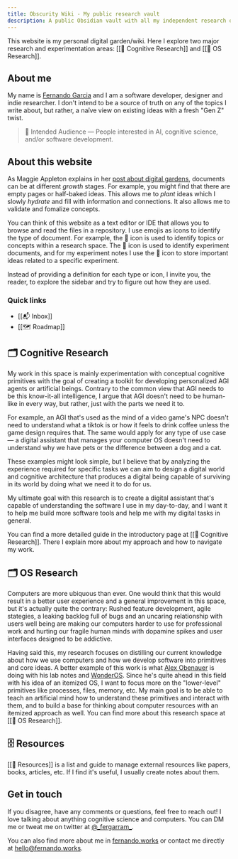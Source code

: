 ```yaml
---
title: Obscurity Wiki - My public research vault
description: A public Obsidian vault with all my independent research on Cognitive Engineering, OS Development and Design, and Complexity.
---
```


This website is my personal digital garden/wiki. Here I explore two major research and experimentation areas: [[📝 Cognitive Research]] and [[📝 OS Research]].

## About me

My name is [Fernando Garcia](https://fernando.works/) and I am a software developer, designer and indie researcher. I don't intend to be a source of truth on any of the topics I write about, but rather, a naïve view on existing ideas with a fresh "Gen Z" twist.

> 👥 Intended Audience — People interested in AI, cognitive science, and/or software development.

## About this website

As Maggie Appleton explains in her [post about digital gardens](https://maggieappleton.com/garden-history), documents can be at different _growth_ stages. For example, you might find that there are empty pages or half-baked ideas. This allows me to _plant_ ideas which I slowly _hydrate_ and fill with information and connections. It also allows me to validate and fomalize concepts.

You can think of this website as a text editor or IDE that allows you to browse and read the files in a repository. I use emojis as icons to identify the type of document. For example, the 📝 icon is used to identify topics or concepts within a research space. The 🔬 icon is used to identify experiment documents, and for my experiment notes I use the 📎 icon to store important ideas related to a specific experiment. 

Instead of providing a definition for each type or icon, I invite you, the reader, to explore the sidebar and try to figure out how they are used.

### Quick links

* [[📬 Inbox]]
* [[🗺 Roadmap]]

## 🗂 Cognitive Research

My work in this space is mainly experimentation with conceptual cognitive primitives with the goal of creating a toolkit for developing personalized AGI agents or artificial beings. Contrary to the common view that AGI needs to be this know-it-all intelligence, I argue that AGI doesn't need to be human-like in every way, but rather, just with the parts we need it to.

For example, an AGI that's used as the mind of a video game's NPC doesn't need to understand what a tiktok is or how it feels to drink coffee unless the game design requires that. The same would apply for any type of use case — a digital assistant that manages your computer OS doesn't need to understand why we have pets or the difference between a dog and a cat.

These examples might look simple, but I believe that by analyzing the experience required for specific tasks we can aim to design a digital world and cognitive architecture that produces a digital being capable of surviving in its world by doing what we need it to do for us.

My ultimate goal with this research is to create a digital assistant that's capable of understanding the software I use in my day-to-day, and I want it to help me build more software tools and help me with my digital tasks in general.

You can find a more detailed guide in the introductory page at [[📝 Cognitive Research]]. There I explain more about my approach and how to navigate my work.

## 🗂 OS Research

Computers are more ubiquous than ever. One would think that this would result in a better user experience and a general improvement in this space, but it's actually quite the contrary: Rushed feature development, agile stategies, a leaking backlog full of bugs and an uncaring relationship with users well being are making our computers harder to use for professional work and hurting our fragile human minds with dopamine spikes and user interfaces designed to be addictive.

Having said this, my research focuses on distilling our current knowledge about how we use computers and how we develop software into primitives and core ideas. A better example of this work is what [Alex Obenauer](https://alexanderobenauer.com/) is doing with his lab notes and [WonderOS](https://wonderos.org/). Since he's quite ahead in this field with his idea of an itemized OS, I want to focus more on the "lower-level" primitives like processes, files, memory, etc. My main goal is to be able to teach an artificial mind how to understand these primitives and interact with them, and to build a base for thinking about computer resources with an itemized approach as well. You can find more about this research space at [[📝 OS Research]].


## 🗄 Resources

[[📝 Resources]] is a list and guide to manage external resources like papers, books, articles, etc. If I find it's useful, I usually create notes about them.

## Get in touch

If you disagree, have any comments or questions, feel free to reach out! I love talking about anything cognitive science and computers. You can DM me or tweat me on twitter at [@\_fergarram\_](https://twitter.com/_fergarram_).

You can also find more about me in [fernando.works](https://fernando.works/) or contact me directly at [hello@fernando.works](mailto:hello@fernando.works).